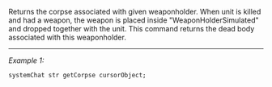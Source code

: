 Returns the corpse associated with given weaponholder. When unit is killed and had a weapon, the weapon is placed inside "WeaponHolderSimulated" and dropped together with the unit. This command returns the dead body associated with this weaponholder.


---
*Example 1:*
```sqf
systemChat str getCorpse cursorObject;
```